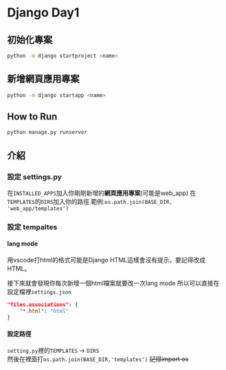 # Django Day1

## 初始化專案
```bash
python -m django startproject <name>
```

## 新增網頁應用專案
```bash
python -m django startapp <name>
```

## How to Run
```bash
python manage.py runserver
```

## 介紹

### 設定 settings.py

在`INSTALLED_APPS`加入你剛剛新增的**網頁應用專案**(可能是web_app)
在`TEMPLATES`的`DIRS`加入你的路徑 範例:`os.path.join(BASE_DIR, 'web_app/templates')`

### 設定 tempaltes

#### lang mode
用vscode打html的格式可能是Django HTML這樣會沒有提示，要記得改成HTML。

接下來就會發現你每次新增一個html檔案就要改一次lang mode 所以可以直接在設定檔裡`settings.json`
```json
"files.associations": {
    "*.html": "html"
}
```

#### 設定路徑
`setting.py`裡的`TEMPLATES` -> `DIRS` <br>然後在裡面打`os.path.join(BASE_DIR,'templates')` ~~記得import os~~
